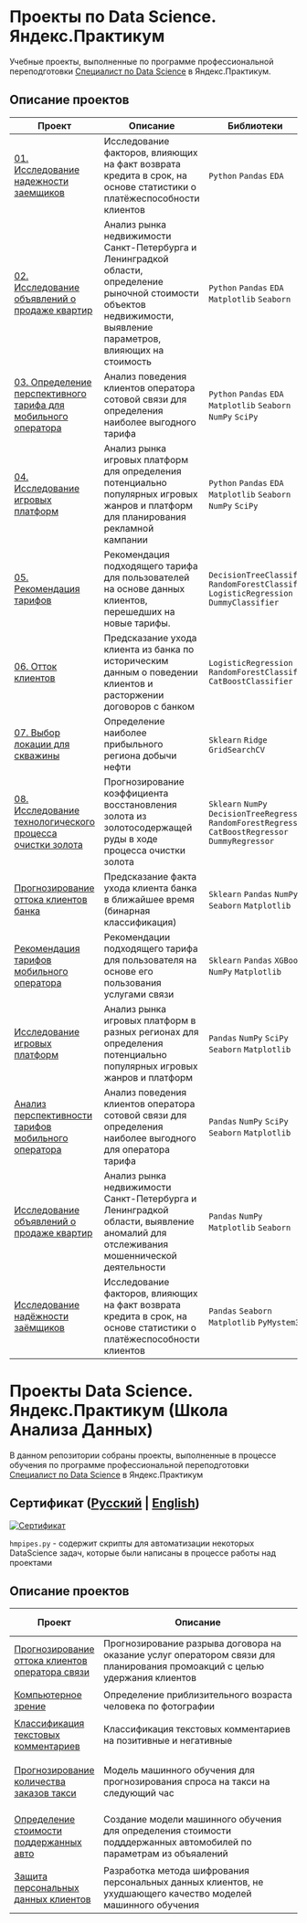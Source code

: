 # Проекты по Data Science. Яндекс.Практикум
Учебные проекты, выполненные по программе профессиональной переподготовки [Специалист по Data Science](https://practicum.yandex.ru/data-scientist/) в Яндекс.Практикум.

## Описание проектов

| Проект | Описание | Библиотеки &nbsp; &nbsp; | Навыки &nbsp; &nbsp; |
|---|---|---|---|
| [01. Исследование надежности заемщиков](01.%20Исследование%20надежности%20заемщиков) | Исследование факторов, влияющих на факт возврата кредита в срок, на основе статистики о платёжеспособности клиентов | `Python` `Pandas` `EDA`  | `Data Analysis`<br>`Финансовый анализ` |
| [02. Исследование объявлений о продаже квартир](02.%20Исследование%20объявлений%20о%20продаже%20квартир) | Анализ рынка недвижимости Санкт-Петербурга и Ленинградкой области, определение рыночной стоимости объектов недвижимости, выявление параметров, влияющих на стоимость | `Python` `Pandas` `EDA` `Matplotlib` `Seaborn` | `Data Analysis`<br>`Маркетинг анализ` |
| [03. Определение перспективного тарифа для мобильного оператора](03.%20Определение%20перспективного%20тарифа%20для%20мобильного%20оператора) | Анализ поведения клиентов оператора сотовой связи для определения наиболее выгодного тарифа | `Python` `Pandas` `EDA` `Matplotlib` `Seaborn` `NumPy` `SciPy` | `Data Analysis`<br>`Маркетинг анализ` |
| [04. Исследование игровых платформ](04.%20Исследование%20игровых%20платформ) | Анализ рынка игровых платформ для определения потенциально популярных игровых жанров и платформ для планирования рекламной кампании | `Python` `Pandas` `EDA` `Matplotlib` `Seaborn` `NumPy` `SciPy` | `Статистика`<br>`Статистические гипотезы`<br>`Data Analysis`<br>`Маркетинг анализ` |
| [05. Рекомендация тарифов](05.%20Рекомендация%20тарифов) | Рекомендация подходящего тарифа для пользователей на основе данных клиентов, перешедших на новые тарифы. | `DecisionTreeClassifier` `RandomForestClassifier` `LogisticRegression` `DummyClassifier` | `ML`<br>`Классификация` |
| [06. Отток клиентов](06.%20Отток%20клиентов) | Предсказание ухода клиента из банка по историческим данным о поведении клиентов и расторжении договоров с банком | `LogisticRegression` `RandomForestClassifier` `CatBoostClassifier` | `ML`<br>`Классификация` |
| [07. Выбор локации для скважины](07.%20Выбор%20локации%20для%20скважины) | Определение наиболее прибыльного региона добычи нефти | `Sklearn` `Ridge` `GridSearchCV` | `ML`<br>`Регрессия` `Bootstrap` |
| [08. Исследование технологического процесса очистки золота](08.%20Исследование%20технологического%20процесса%20очистки%20золота) | Прогнозирование коэффициента восстановления золота из золотосодержащей руды в ходе процесса очистки золота | `Sklearn` `NumPy` `DecisionTreeRegressor` `RandomForestRegressor` `CatBoostRegressor` `DummyRegressor` | `ML` `Регрессия` |
| [Прогнозирование оттока клиентов банка](06%20Прогнозирование%20оттока%20клиентов%20банка) | Предсказание факта ухода клиента банка в ближайшее время (бинарная классификация) | `Sklearn` `Pandas` `NumPy` `Seaborn` `Matplotlib` | `ML`<br>`Классификация` |
| [Рекомендация тарифов мобильного оператора](05%20Рекомендация%20тарифов%20мобильного%20оператора) | Рекомендации подходящего тарифа для пользователя на основе его пользования услугами связи | `Sklearn` `Pandas` `XGBoost` `NumPy` `Matplotlib` | `ML`<br>`Классификация` |
| [Исследование игровых платформ](04%20Исследование%20игровых%20платформ) | Анализ рынка игровых платформ в разных регионах для определения потенциально популярных игровых жанров и платформ | `Pandas` `NumPy` `SciPy` `Seaborn` `Matplotlib` | `Data Analysis`<br>`A/B testing`|
| [Анализ перспективности тарифов мобильного оператора](03%20Анализ%20перспективности%20тарифов%20мобильного%20оператора) | Анализ поведения клиентов оператора сотовой связи для определения наиболее выгодного для оператора тарифа | `Pandas` `NumPy` `SciPy` `Seaborn` `Matplotlib` | `Data Analysis`<br>`A/B testing` |
| [Исследование объявлений о продаже квартир](02%20Исследование%20объявлений%20о%20продаже%20квартир) | Анализ рынка недвижимости Санкт-Петербурга и Ленинградкой области, выявление аномалий для отслеживания мошеннической деятельности | `Pandas` `NumPy` `Matplotlib` `Seaborn` | `Data Analysis`<br>`Маркетинг_анализ` |
| [Исследование надёжности заёмщиков](01%20Исследование%20надёжности%20заёмщиков) | Исследование факторов, влияющих на факт возврата кредита в срок, на основе статистики о платёжеспособности клиентов | `Pandas` `Seaborn` `Matplotlib` `PyMystem3` | `Data Analysis`<br>`Финансовый_анализ` |

# Проекты Data Science. Яндекс.Практикум (Школа Анализа Данных)

В данном репозитории собраны проекты, выполненные в процессе обучения по программе профессиональной переподготовки [Специалист по Data Science](https://practicum.yandex.ru/data-scientist/) в Яндекс.Практикум

## Сертификат ([Русский](sertificate/Алёшин_Максим_Сергеевич_20222DS00349.pdf) | [English](sertificate/Maxim_Aleshin_20222DS00349.pdf))
[![Сертификат](sertificate/cover.png)](sertificate/Алёшин_Максим_Сергеевич_20222DS00349.pdf)

`hmpipes.py` - содержит скрипты для автоматизации некоторых DataScience задач, которые были написаны в процессе работы над проектами
## Описание проектов

| Проект | Описание | Библиотеки &nbsp; &nbsp; | Навыки &nbsp; &nbsp; |
|---|---|---|---|
| [Прогнозирование оттока клиентов оператора связи](14%20Прогнозирование%20оттока%20клиентов%20оператора%20связи) | Прогнозирование разрыва договора на оказание услуг оператором связи для планирования промоакций с целью удержания клиентов | `LightGBM` `NumPy` `CatBoost` `Pandas` `Sklearn` `Seaborn` `Matplotlib` | `ML`<br>`Data Analysis` |
| [Компьютерное зрение](13%20Компьютерное%20зрение) | Определение приблизительного возраста человека по фотографии | `Keras` `NumPy` `PIL` `Matplotlib` | `ML`<br>`Computer Vision` |
| [Классификация текстовых комментариев](12%20Классификация%20текстовых%20комментариев) | Классификация текстовых комментариев на позитивные и негативные | `LightGBM` `Pandas` `Sklearn` `Seaborn` `NLTK` `Matplotlib` | `ML`<br>`NLP` `tf-idf` |
| [Прогнозирование количества заказов такси](11%20Прогнозирование%20количества%20заказов%20такси) | Модель машинного обучения для прогнозирования спроса на такси на следующий час | `CatBoost` `NumPy` `LightGBM` `Pandas` `Sklearn` `Seaborn` `Statsmodels` `Matplotlib` | `ML`<br>`Time Series` |
| [Определение стоимости поддержанных авто](10%20Определение%20стоимости%20поддержанных%20авто) | Создание модели машинного обучения для определения стоимости подддержанных автомобилей по параметрам из объяалений | `LightGBM` `CatBoost` `Pandas` `Sklearn` `Seaborn` `Matplotlib` `pandas_profiling` | `ML`<br>`Регрессия` |
| [Защита персональных данных клиентов](09%20Защита%20персональных%20данных%20клиентов) | Разработка метода шифрования персональных данных клиентов, не ухудшающего качество моделей машинного обучения | `Sklearn` `Pandas` `NumPy` | `ML`<br>`Линейная алгебра` |


